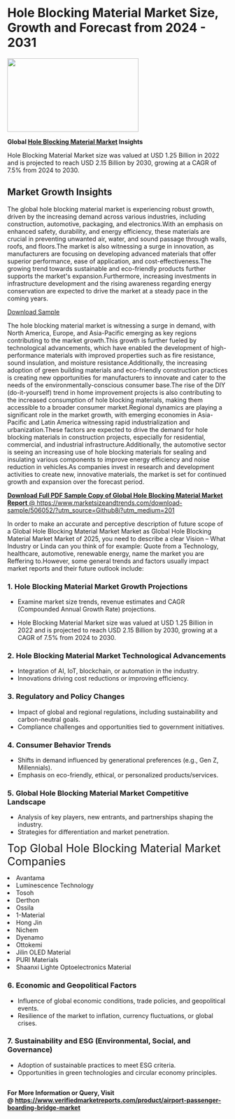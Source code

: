 <H1>Hole Blocking Material Market Size, Growth and Forecast from 2024 - 2031</H1><img class="aligncenter size-medium wp-image-584254" src="https://thirdeyenews.in/wp-content/uploads/2024/09/Global-Market-Research-300x168.jpeg" alt="" width="300" height="168" /><p><strong>Global&nbsp;<a href="https://www.marketsizeandtrends.com/download-sample/506052/?utm_source=Github8j?utm_medium=201">Hole Blocking Material Market</a> Insights</strong></p><p>Hole Blocking Material Market size was valued at USD 1.25 Billion in 2022 and is projected to reach USD 2.15 Billion by 2030, growing at a CAGR of 7.5% from 2024 to 2030.</p><p><h2>Market Growth Insights</h2> <p>The global hole blocking material market is experiencing robust growth, driven by the increasing demand across various industries, including construction, automotive, packaging, and electronics.With an emphasis on enhanced safety, durability, and energy efficiency, these materials are crucial in preventing unwanted air, water, and sound passage through walls, roofs, and floors.The market is also witnessing a surge in innovation, as manufacturers are focusing on developing advanced materials that offer superior performance, ease of application, and cost-effectiveness.The growing trend towards sustainable and eco-friendly products further supports the market's expansion.Furthermore, increasing investments in infrastructure development and the rising awareness regarding energy conservation are expected to drive the market at a steady pace in the coming years.</p> <p><a href="#">Download Sample</a></p> <p>The hole blocking material market is witnessing a surge in demand, with North America, Europe, and Asia-Pacific emerging as key regions contributing to the market growth.This growth is further fueled by technological advancements, which have enabled the development of high-performance materials with improved properties such as fire resistance, sound insulation, and moisture resistance.Additionally, the increasing adoption of green building materials and eco-friendly construction practices is creating new opportunities for manufacturers to innovate and cater to the needs of the environmentally-conscious consumer base.The rise of the DIY (do-it-yourself) trend in home improvement projects is also contributing to the increased consumption of hole blocking materials, making them accessible to a broader consumer market.Regional dynamics are playing a significant role in the market growth, with emerging economies in Asia-Pacific and Latin America witnessing rapid industrialization and urbanization.These factors are expected to drive the demand for hole blocking materials in construction projects, especially for residential, commercial, and industrial infrastructure.Additionally, the automotive sector is seeing an increasing use of hole blocking materials for sealing and insulating various components to improve energy efficiency and noise reduction in vehicles.As companies invest in research and development activities to create new, innovative materials, the market is set for continued growth and expansion over the forecast period.</p> <p><a href="#"></p><p><span class=""><strong>Download Full PDF Sample Copy of Global Hole Blocking Material Market Report</strong> @ <a href="https://www.marketsizeandtrends.com/download-sample/506052/?utm_source=Github8j?utm_medium=201" target="_blank">https://www.marketsizeandtrends.com/download-sample/506052/?utm_source=Github8j?utm_medium=201</a></span></p><p>In order to make an accurate and perceptive description of future scope of a Global&nbsp;Hole Blocking Material Market Market as Global&nbsp;Hole Blocking Material Market Market of 2025, you need to describe a clear Vision &ndash; What Industry or Linda can you think of for example: Quote from a Technology, healthcare, automotive, renewable energy, name the market you are Reffering to.However, some general trends and factors usually impact market reports and their future outlook include:</p><h3>1.&nbsp;<strong>Hole Blocking Material Market Growth Projections</strong></h3><ul><li>Examine market size trends, revenue estimates and CAGR (Compounded Annual Growth Rate) projections.</li><li><p>Hole Blocking Material Market size was valued at USD 1.25 Billion in 2022 and is projected to reach USD 2.15 Billion by 2030, growing at a CAGR of 7.5% from 2024 to 2030.</p></li></ul><h3>2.&nbsp;<strong>Hole Blocking Material Market Technological Advancements</strong></h3><ul><li>Integration of AI, IoT, blockchain, or automation in the industry.</li><li>Innovations driving cost reductions or improving efficiency.</li></ul><h3>3.&nbsp;<strong>Regulatory and Policy Changes</strong></h3><ul><li>Impact of global and regional regulations, including sustainability and carbon-neutral goals.</li><li>Compliance challenges and opportunities tied to government initiatives.</li></ul><h3>4.&nbsp;<strong>Consumer Behavior Trends</strong></h3><ul><li>Shifts in demand influenced by generational preferences (e.g., Gen Z, Millennials).</li><li>Emphasis on eco-friendly, ethical, or personalized products/services.</li></ul><h3>5.&nbsp;<strong>Global Hole Blocking Material Market Competitive Landscape</strong></h3><ul><li>Analysis of key players, new entrants, and partnerships shaping the industry.</li><li>Strategies for differentiation and market penetration.</li></ul><p data-pm-slice="1 1 []"><span style="color: inherit; font-family: inherit; font-size: 25px;">Top Global Hole Blocking Material Market Companies</span></p><div class="" data-test-id=""><p><li>Avantama</li><li> Luminescence Technology</li><li> Tosoh</li><li> Derthon</li><li> Ossila</li><li> 1-Material</li><li> Hong Jin</li><li> Nichem</li><li> Dyenamo</li><li> Ottokemi</li><li> Jilin OLED Material</li><li> PURI Materials</li><li> Shaanxi Lighte Optoelectronics Material</li></p></div><h3>6.&nbsp;<strong>Economic and Geopolitical Factors</strong></h3><ul><li>Influence of global economic conditions, trade policies, and geopolitical events.</li><li>Resilience of the market to inflation, currency fluctuations, or global crises.</li></ul><h3>7.&nbsp;<strong>Sustainability and ESG (Environmental, Social, and Governance)</strong></h3><ul><li>Adoption of sustainable practices to meet ESG criteria.</li><li>Opportunities in green technologies and circular economy principles.</li></ul><h2><strong style="font-size: 14px;">For More Information or Query, Visit @&nbsp;</strong><a style="background-color: #ffffff; font-size: 14px;" href="https://www.marketsizeandtrends.com/report/hole-blocking-material-market/" target="_blank">https://www.verifiedmarketreports.com/product/airport-passenger-boarding-bridge-market</a></h2>